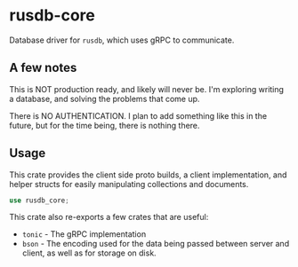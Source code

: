 # rusdb-core

Database driver for `rusdb`, which uses gRPC to communicate.

## A few notes

This is NOT production ready, and likely will never be. I'm exploring writing a database, and solving the problems that come up.

There is NO AUTHENTICATION. I plan to add something like this in the future, but for the time being, there is nothing there.

## Usage

This crate provides the client side proto builds, a client implementation, and helper structs for easily manipulating collections and documents.

```rs
use rusdb_core;
```

This crate also re-exports a few crates that are useful: 
* `tonic` - The gRPC implementation
* `bson` - The encoding used for the data being passed between server and client, as well as for storage on disk.